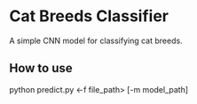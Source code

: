 # Cat Breeds Classifier
A simple CNN model for classifying cat breeds.

## How to use
python predict.py <-f file_path> [-m model_path]
